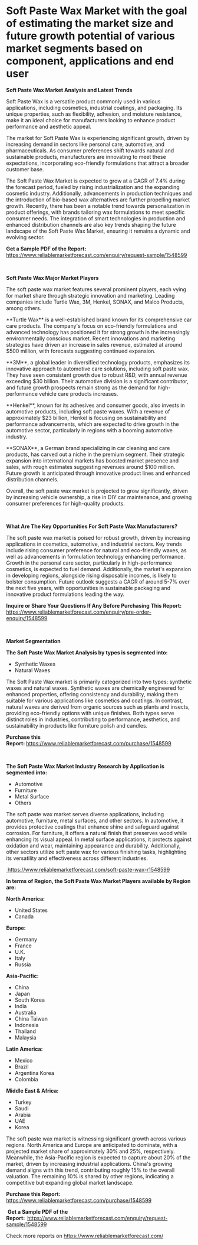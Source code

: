 <p><h1>Soft Paste Wax Market with the goal of estimating the market size and future growth potential of various market segments based on component, applications and end user</h1></p><p><strong>Soft Paste Wax Market Analysis and Latest Trends</strong></p>
<p><p>Soft Paste Wax is a versatile product commonly used in various applications, including cosmetics, industrial coatings, and packaging. Its unique properties, such as flexibility, adhesion, and moisture resistance, make it an ideal choice for manufacturers looking to enhance product performance and aesthetic appeal. </p><p>The market for Soft Paste Wax is experiencing significant growth, driven by increasing demand in sectors like personal care, automotive, and pharmaceuticals. As consumer preferences shift towards natural and sustainable products, manufacturers are innovating to meet these expectations, incorporating eco-friendly formulations that attract a broader customer base. </p><p>The Soft Paste Wax Market is expected to grow at a CAGR of 7.4% during the forecast period, fueled by rising industrialization and the expanding cosmetic industry. Additionally, advancements in production techniques and the introduction of bio-based wax alternatives are further propelling market growth. Recently, there has been a notable trend towards personalization in product offerings, with brands tailoring wax formulations to meet specific consumer needs. The integration of smart technologies in production and enhanced distribution channels are also key trends shaping the future landscape of the Soft Paste Wax Market, ensuring it remains a dynamic and evolving sector.</p></p>
<p><strong>Get a Sample PDF of the Report:&nbsp;</strong> <a href="https://www.reliablemarketforecast.com/enquiry/request-sample/1548599?utm_campaign=2294&utm_medium=2&utm_source=Github&utm_content=ia&utm_term=01042025&utm_id=soft-paste-wax">https://www.reliablemarketforecast.com/enquiry/request-sample/1548599</a></p>
<p>&nbsp;</p>
<p><strong>Soft Paste Wax Major Market Players</strong></p>
<p><p>The soft paste wax market features several prominent players, each vying for market share through strategic innovation and marketing. Leading companies include Turtle Wax, 3M, Henkel, SONAX, and Malco Products, among others.</p><p>**Turtle Wax** is a well-established brand known for its comprehensive car care products. The company's focus on eco-friendly formulations and advanced technology has positioned it for strong growth in the increasingly environmentally conscious market. Recent innovations and marketing strategies have driven an increase in sales revenue, estimated at around $500 million, with forecasts suggesting continued expansion.</p><p>**3M**, a global leader in diversified technology products, emphasizes its innovative approach to automotive care solutions, including soft paste wax. They have seen consistent growth due to robust R&D, with annual revenue exceeding $30 billion. Their automotive division is a significant contributor, and future growth prospects remain strong as the demand for high-performance vehicle care products increases.</p><p>**Henkel**, known for its adhesives and consumer goods, also invests in automotive products, including soft paste waxes. With a revenue of approximately $23 billion, Henkel is focusing on sustainability and performance advancements, which are expected to drive growth in the automotive sector, particularly in regions with a booming automotive industry.</p><p>**SONAX**, a German brand specializing in car cleaning and care products, has carved out a niche in the premium segment. Their strategic expansion into international markets has boosted market presence and sales, with rough estimates suggesting revenues around $100 million. Future growth is anticipated through innovative product lines and enhanced distribution channels.</p><p>Overall, the soft paste wax market is projected to grow significantly, driven by increasing vehicle ownership, a rise in DIY car maintenance, and growing consumer preferences for high-quality products.</p></p>
<p>&nbsp;</p>
<p><strong>What Are The Key Opportunities For Soft Paste Wax Manufacturers?</strong></p>
<p><p>The soft paste wax market is poised for robust growth, driven by increasing applications in cosmetics, automotive, and industrial sectors. Key trends include rising consumer preference for natural and eco-friendly waxes, as well as advancements in formulation technology enhancing performance. Growth in the personal care sector, particularly in high-performance cosmetics, is expected to fuel demand. Additionally, the market's expansion in developing regions, alongside rising disposable incomes, is likely to bolster consumption. Future outlook suggests a CAGR of around 5-7% over the next five years, with opportunities in sustainable packaging and innovative product formulations leading the way.</p></p>
<p><strong>Inquire or Share Your Questions If Any Before Purchasing This Report:</strong> <a href="https://www.reliablemarketforecast.com/enquiry/pre-order-enquiry/1548599?utm_campaign=2294&utm_medium=2&utm_source=Github&utm_content=ia&utm_term=01042025&utm_id=soft-paste-wax">https://www.reliablemarketforecast.com/enquiry/pre-order-enquiry/1548599</a></p>
<p>&nbsp;</p>
<p><strong>Market Segmentation</strong></p>
<p><strong>The Soft Paste Wax Market Analysis by types is segmented into:</strong></p>
<p><ul><li>Synthetic Waxes</li><li>Natural Waxes</li></ul></p>
<p><p>The Soft Paste Wax market is primarily categorized into two types: synthetic waxes and natural waxes. Synthetic waxes are chemically engineered for enhanced properties, offering consistency and durability, making them suitable for various applications like cosmetics and coatings. In contrast, natural waxes are derived from organic sources such as plants and insects, providing eco-friendly options with unique finishes. Both types serve distinct roles in industries, contributing to performance, aesthetics, and sustainability in products like furniture polish and candles.</p></p>
<p><strong>Purchase this Report:&nbsp;</strong><a href="https://www.reliablemarketforecast.com/purchase/1548599?utm_campaign=2294&utm_medium=2&utm_source=Github&utm_content=ia&utm_term=01042025&utm_id=soft-paste-wax">https://www.reliablemarketforecast.com/purchase/1548599</a></p>
<p>&nbsp;</p>
<p><strong>The Soft Paste Wax Market Industry Research by Application is segmented into:</strong></p>
<p><ul><li>Automotive</li><li>Furniture</li><li>Metal Surface</li><li>Others</li></ul></p>
<p><p>The soft paste wax market serves diverse applications, including automotive, furniture, metal surfaces, and other sectors. In automotive, it provides protective coatings that enhance shine and safeguard against corrosion. For furniture, it offers a natural finish that preserves wood while enhancing its visual appeal. In metal surface applications, it protects against oxidation and wear, maintaining appearance and durability. Additionally, other sectors utilize soft paste wax for various finishing tasks, highlighting its versatility and effectiveness across different industries.</p></p>
<p><a href="https://www.reliablemarketforecast.com/soft-paste-wax-r1548599?utm_campaign=2294&utm_medium=2&utm_source=Github&utm_content=ia&utm_term=01042025&utm_id=soft-paste-wax">&nbsp;https://www.reliablemarketforecast.com/soft-paste-wax-r1548599</a></p>
<p><strong>In terms of Region, the Soft Paste Wax Market Players available by Region are:</strong></p>
<p>
    <p> <strong> North America: </strong>
        <ul>
            <li>United States</li>
            <li>Canada</li>
        </ul>
        </p> 
    <p> <strong> Europe: </strong>
        <ul>
            <li>Germany</li>
            <li>France</li>
            <li>U.K.</li>
            <li>Italy</li>
            <li>Russia</li>
        </ul>
        </p> 
    <p> <strong> Asia-Pacific: </strong>
        <ul>
            <li>China</li>
            <li>Japan</li>
            <li>South Korea</li>
            <li>India</li>
            <li>Australia</li>
            <li>China Taiwan</li>
            <li>Indonesia</li>
            <li>Thailand</li>
            <li>Malaysia</li>
        </ul>
        </p> 
    <p> <strong> Latin America: </strong>
        <ul>
            <li>Mexico</li>
            <li>Brazil</li>
            <li>Argentina Korea</li>
            <li>Colombia</li>
        </ul>
        </p> 
    <p> <strong> Middle East & Africa: </strong>
        <ul>
            <li>Turkey</li>
            <li>Saudi</li>
            <li>Arabia</li>
            <li>UAE</li>
            <li>Korea</li>
        </ul>
    </p>
    </p>
<p><p>The soft paste wax market is witnessing significant growth across various regions. North America and Europe are anticipated to dominate, with a projected market share of approximately 30% and 25%, respectively. Meanwhile, the Asia-Pacific region is expected to capture about 20% of the market, driven by increasing industrial applications. China's growing demand aligns with this trend, contributing roughly 15% to the overall valuation. The remaining 10% is shared by other regions, indicating a competitive but expanding global market landscape.</p></p>
<p><strong>Purchase this Report: </strong><a href="https://www.reliablemarketforecast.com/purchase/1548599?utm_campaign=2294&utm_medium=2&utm_source=Github&utm_content=ia&utm_term=01042025&utm_id=soft-paste-wax">https://www.reliablemarketforecast.com/purchase/1548599</a></p>
<p>&nbsp;<strong>Get a Sample PDF of the Report:&nbsp;&nbsp;</strong><a href="https://www.reliablemarketforecast.com/enquiry/request-sample/1548599?utm_campaign=2294&utm_medium=2&utm_source=Github&utm_content=ia&utm_term=01042025&utm_id=soft-paste-wax">https://www.reliablemarketforecast.com/enquiry/request-sample/1548599</a></p>
<p><strong></strong></p>
<p>Check more reports on <a href="https://www.reliablemarketforecast.com/?utm_campaign=2294&utm_medium=2&utm_source=Github&utm_content=ia&utm_term=01042025&utm_id=soft-paste-wax">https://www.reliablemarketforecast.com/</a></p>